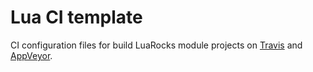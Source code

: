 # Lua CI template

CI configuration files for build LuaRocks module projects
on [Travis](https://travis-ci.org) and [AppVeyor](https://ci.appveyor.com).

